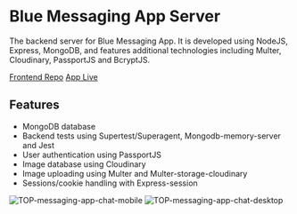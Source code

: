 # Blue Messaging App Server

The backend server for Blue Messaging App. It is developed using NodeJS, Express, MongoDB, and features additional technologies including Multer, Cloudinary, PassportJS and BcryptJS.

[Frontend Repo](https://github.com/jasonHYLam/TOP-messaging-app-client)
[App Live](https://blue-messaging-app.netlify.app/)

## Features

- MongoDB database
- Backend tests using Supertest/Superagent, Mongodb-memory-server and Jest
- User authentication using PassportJS
- Image database using Cloudinary
- Image uploading using Multer and Multer-storage-cloudinary
- Sessions/cookie handling with Express-session

![TOP-messaging-app-chat-mobile](https://github.com/jasonHYLam/TOP-messaging-app-backend/assets/105083538/03bf5cbe-e758-4397-899d-15e6f883d93b)
![TOP-messaging-app-chat-desktop](https://github.com/jasonHYLam/TOP-messaging-app-backend/assets/105083538/dd35a178-30bb-4093-8384-fcee19c6b3c6)
